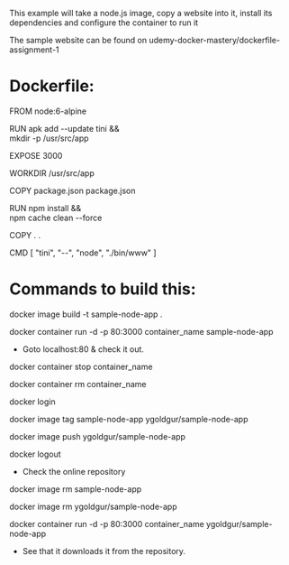 This example will take a node.js image,
copy a website into it, install its
dependencies and configure the container to run it

The sample website can be found on udemy-docker-mastery/dockerfile-assignment-1


# Dockerfile:

FROM node:6-alpine

RUN apk add --update tini &&\
    mkdir -p /usr/src/app

EXPOSE 3000

WORKDIR /usr/src/app

COPY package.json package.json

RUN npm install &&\
    npm cache clean --force

COPY . .

CMD [ "tini", "--", "node", "./bin/www" ]


# Commands to build this:

docker image build -t sample-node-app .

docker container run -d -p 80:3000 container_name sample-node-app

* Goto localhost:80 & check it out.

docker container stop container_name

docker container rm container_name

docker login

docker image tag sample-node-app ygoldgur/sample-node-app

docker image push ygoldgur/sample-node-app

docker logout


* Check the online repository

docker image rm sample-node-app

docker image rm ygoldgur/sample-node-app

docker container run -d -p 80:3000 container_name ygoldgur/sample-node-app

* See that it downloads it from the repository.


